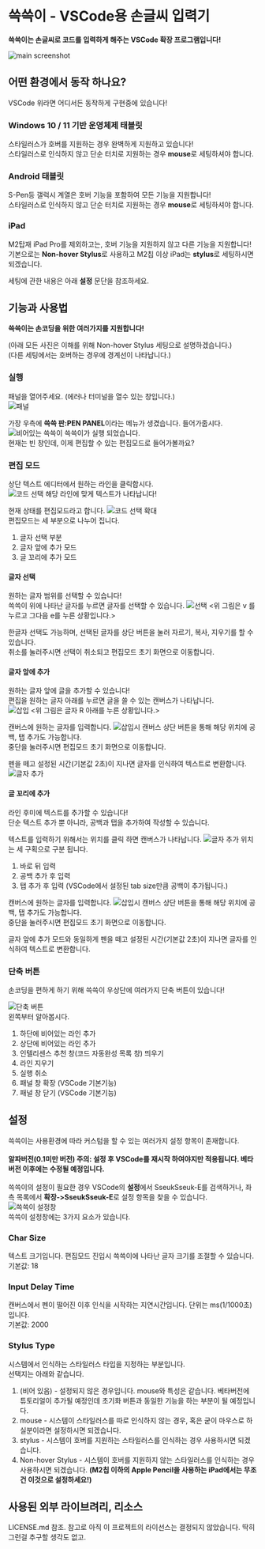 # 쓱쓱이 - VSCode용 손글씨 입력기
**쓱쓱이는 손글씨로 코드를 입력하게 해주는 VSCode 확장 프로그램입니다!**

![main screenshot](md_img/미리보기.png)

## 어떤 환경에서 동작 하나요?
VSCode 위라면 어디서든 동작하게 구현중에 있습니다!
### Windows 10 / 11 기반 운영체제 태블릿
스타일러스가 호버를 지원하는 경우 완벽하게 지원하고 있습니다!<br>
스타일러스로 인식하지 않고 단순 터치로 지원하는 경우 **mouse**로 세팅하셔야 합니다.
### Android 태블릿
S-Pen등 갤럭시 계열은 호버 기능을 포함하여 모든 기능을 지원합니다!<br>
스타일러스로 인식하지 않고 단순 터치로 지원하는 경우 **mouse**로 세팅하셔야 합니다.
### iPad
M2탑재 iPad Pro를 제외하고는, 호버 기능을 지원하지 않고 다른 기능을 지원합니다!<br>
기본으로는 **Non-hover Stylus**로 사용하고 M2칩 이상 iPad는 **stylus**로 세팅하시면 되겠습니다.

세팅에 관한 내용은 아래 **설정** 문단을 참조하세요.

## 기능과 사용법
**쓱쓱이는 손코딩을 위한 여러가지를 지원합니다!**

(아래 모든 사진은 이해를 위해 Non-hover Stylus 세팅으로 설명하겠습니다.)<br>
(다른 세팅에서는 호버하는 경우에 경계선이 나타납니다.)

### 실행
패널을 열어주세요. (에러나 터미널을 열수 있는 창입니다.)<br>
![패널](md_img/Panel.png)

가장 우측에 **쓱쓱 판:PEN PANEL**이라는 메뉴가 생겼습니다. 들어가줍시다.
![비어있는 쓱쓱이](md_img/SSe-Empty.png)
쓱쓱이가 실행 되었습니다.<br>
현재는 빈 창인데, 이제 편집할 수 있는 편집모드로 들어가볼까요?

### 편집 모드
상단 텍스트 에디터에서 원하는 라인을 클릭합시다.<br>
![코드 선택](md_img/2.png)
해당 라인에 맞게 텍스트가 나타납니다!

현재 상태를 편집모드라고 합니다.
![코드 선택 확대](md_img/bigNsection.png)<br>
편집모드는 세 부분으로 나누어 집니다.<br>
1. 글자 선택 부분
2. 글자 앞에 추가 모드
3. 글 꼬리에 추가 모드

#### 글자 선택
원하는 글자 범위를 선택할 수 있습니다!<br>
쓱쓱이 위에 나타난 글자를 누르면 글자를 선택할 수 있습니다.
![선택](md_img/selection.png)
<위 그림은 v 를 누르고 그다음 e를 누른 상황입니다.>

한글자 선택도 가능하며, 선택된 글자를 상단 버튼을 눌러 자르기, 복사, 지우기를 할 수 있습니다.<br>
취소를 눌러주시면 선택이 취소되고 편집모드 초기 화면으로 이동합니다.

#### 글자 앞에 추가
원하는 글자 앞에 글을 추가할 수 있습니다!<br>
편집을 원하는 글자 아래를 누르면 글을 쓸 수 있는 캔버스가 나타납니다.<br>
![삽입](md_img/insert.png)
<위 그림은 글자 R 아래를 누른 상황입니다.>

캔버스에 원하는 글자를 입력합니다.
![삽입시 캔버스](md_img/insert2.png)
상단 버튼을 통해 해당 위치에 공백, 탭 추가도 가능합니다.<br>
중단을 눌러주시면 편집모드 초기 화면으로 이동합니다.

펜을 떼고 설정된 시간(기본값 2초)이 지나면 글자를 인식하여 텍스트로 변환합니다.
![글자 추가](md_img/insert3.png)

#### 글 꼬리에 추가
라인 후미에 텍스트를 추가할 수 있습니다!<br>
단순 텍스트 추가 뿐 아니라, 공백과 탭을 추가하여 작성할 수 있습니다.<br>

텍스트를 입력하기 위해서는 위치를 클릭 하면 캔버스가 나타납니다.
![글자 추가](md_img/append.png)
위치는 세 구획으로 구분 됩니다.
1. 바로 뒤 입력
2. 공백 추가 후 입력
3. 탭 추가 후 입력 (VSCode에서 설정된 tab size만큼 공백이 추가됩니다.)

캔버스에 원하는 글자를 입력합니다.
![삽입시 캔버스](md_img/append2.png)
상단 버튼을 통해 해당 위치에 공백, 탭 추가도 가능합니다.<br>
중단을 눌러주시면 편집모드 초기 화면으로 이동합니다.

글자 앞에 추가 모드와 동일하게 펜을 떼고 설정된 시간(기본값 2초)이 지나면 글자를 인식하여 텍스트로 변환합니다.

### 단축 버튼
손코딩을 편하게 하기 위해 쓱쓱이 우상단에 여러가지 단축 버튼이 있습니다!

![단축 버튼](md_img/quickButton.png)<br>
왼쪽부터 알아봅시다.
1. 하단에 비어있는 라인 추가
2. 상단에 비어있는 라인 추가
3. 인텔리센스 추천 창(코드 자동완성 목록 창) 띄우기
4. 라인 지우기
5. 실행 취소
6. 패널 창 확장 (VSCode 기본기능)
7. 패널 창 닫기 (VSCode 기본기능)

## 설정
쓱쓱이는 사용환경에 따라 커스텀을 할 수 있는 여러가지 설정 항목이 존재합니다.<br>
<br>
**알파버전(0.1미만 버전) 주의: 설정 후 VSCode를 재시작 하여야지만 적용됩니다. 베타버전 이후에는 수정될 예정입니다.**<br>
<br>
쓱쓱이의 설정이 필요한 경우 VSCode의 **설정**에서 SseukSseuk-E를 검색하거나, 좌측 목록에서 **확장->SseukSseuk-E**로 설정 항목을 찾을 수 있습니다.
![쓱쓱이 설정창](md_img/setting.png)<br>
쓱쓱이 설정창에는 3가지 요소가 있습니다.

### Char Size
텍스트 크기입니다. 편집모드 진입시 쓱쓱이에 나타난 글자 크기를 조절할 수 있습니다.<br>
기본값: 18

### Input Delay Time
캔버스에서 펜이 떨어진 이후 인식을 시작하는 지연시간입니다. 단위는 ms(1/1000초)입니다.<br>
기본값: 2000

### Stylus Type
시스템에서 인식하는 스타일러스 타입을 지정하는 부분입니다.<br>
선택지는 아래와 같습니다.
1. (비어 있음) - 설정되지 않은 경우입니다. mouse와 특성은 같습니다. 베타버전에 튜토리얼이 추가될 예정인데 초기화 버튼과 동일한 기능을 하는 부분이 될 예정입니다.
2. mouse - 시스템이 스타일러스를 따로 인식하지 않는 경우, 혹은 굳이 마우스로 하실분이라면 설정하시면 되겠습니다.
3. stylus - 시스템이 호버를 지원하는 스타일러스를 인식하는 경우 사용하시면 되겠습니다.
4. Non-hover Stylus - 시스템이 호버를 지원하지 않는 스타일러스를 인식하는 경우 사용하시면 되겠습니다. **(M2칩 이하의 Apple Pencil을 사용하는 iPad에서는 무조건 이것으로 설정하세요!)**

## 사용된 외부 라이브려리, 리소스
LICENSE.md 참조. 참고로 아직 이 프로젝트의 라이선스는 결정되지 않았습니다. 딱히 그런걸 추구할 생각도 없고.